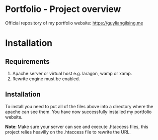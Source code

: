 # Portfolio - Project overview
Official repository of my portfolio website: https://guyliangilsing.me

# Installation
## Requirements
1. Apache server or virtual host e.g. laragon, wamp or xamp.
2. Rewrite engine must be enabled.
## Installation
To install you need to put all of the files above into a directory where the apache can see them. You have now successfully installed my portfolio website.

**Note**: Make sure your server can see and execute .htaccess files, this project relies heavilly on the .htaccess file to rewrite the URL.
